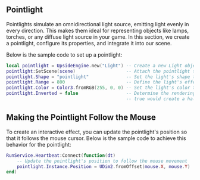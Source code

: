 ## Pointlight

Pointlights simulate an omnidirectional light source, emitting light evenly in every direction. This makes them ideal for representing objects like lamps, torches, or any diffuse light source in your game. In this section, we create a pointlight, configure its properties, and integrate it into our scene.

Below is the sample code to set up a pointlight:

```lua
local pointlight = UpsideEngine.new("Light") -- Create a new Light object using UpsideEngine
pointlight:SetScene(scene)                   -- Attach the pointlight to the current scene
pointlight.Shape = "pointlight"              -- Set the light's shape to "pointlight", making it omnidirectional
pointlight.Range = 800                       -- Define the light's effective radius (how far the light reaches)
pointlight.Color = Color3.fromRGB(255, 0, 0) -- Set the light's color to red using RGB values
pointlight.Inverted = false                  -- Determine the rendering style: false for a standard pointlight
                                             -- true would create a halo effect around the light
```

## Making the Pointlight Follow the Mouse

To create an interactive effect, you can update the pointlight's position so that it follows the mouse cursor.
Below is the sample code to achieve this behavior for the pointlight:

```lua
RunService.Heartbeat:Connect(function(dt)
    -- Update the pointlight's position to follow the mouse movement
    pointlight.Instance.Position = UDim2.fromOffset(mouse.X, mouse.Y)
end)
```